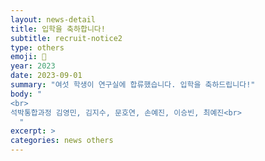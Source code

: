 ```yaml
---
layout: news-detail
title: 입학을 축하합니다!
subtitle: recruit-notice2
type: others
emoji: 🏫
year: 2023
date: 2023-09-01
summary: "여섯 학생이 연구실에 합류했습니다. 입학을 축하드립니다!"
body: "
<br>
석박통합과정 김영민, 김지수, 문호연, 손예진, 이승빈, 최예진<br>
  "
excerpt: >
categories: news others
---
```

